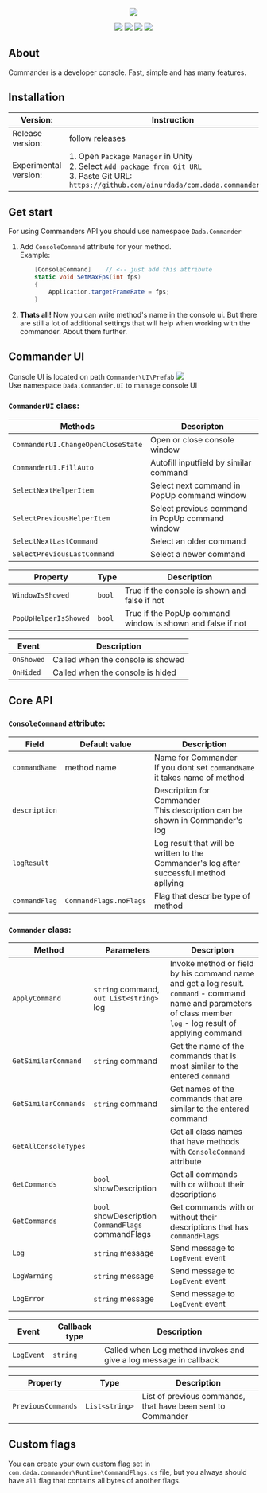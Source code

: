 <p align="center">
<img src="https://i.ibb.co/QC7pfJZ/Commander-Label800-new.png">
</p>

<p align="center">
<img src="https://img.shields.io/badge/Unity-white?style=flat&logo=unity&logoColor=000000">
<img src="https://img.shields.io/badge/Git repo-2.0.0-success">
<img src="https://img.shields.io/badge/Release-2.0.0-success">
<img src="https://img.shields.io/badge/License-MIT-success">
</p>

## About
Commander is a developer console. Fast, simple and has many features.  

## Installation
|Version:| Instruction|
|----------------|---------------------------|
|Release version:| follow [releases](https://github.com/ainurdada/com.dada.commander/releases)|
Experimental version:| 1. Open `Package Manager` in Unity<br/> 2. Select `Add package from Git URL`<br/> 3. Paste Git URL: `https://github.com/ainurdada/com.dada.commander.git`|

## Get start
For using Commanders API you should use namespace ```Dada.Commander```
1. Add `ConsoleCommand` attribute for your method.  
    Example:
    ```c#
        [ConsoleCommand]    // <-- just add this attribute
        static void SetMaxFps(int fps)
        {
            Application.targetFrameRate = fps;
        }
    ```
2. **Thats all!** Now you can write method's name in the console ui. But there are still a lot of additional settings that will help when working with the commander. About them further.

## Commander UI
Console UI is located on path `Commander\UI\Prefab`
![](https://i.ibb.co/4KGj2Lt/Console-UIPreview.png)  
Use namespace `Dada.Commander.UI` to manage console UI

### `CommanderUI` class:
|Methods|Descripton|
|-------|----------|
|`CommanderUI.ChangeOpenCloseState`|Open or close console window|
|`CommanderUI.FillAuto`|Autofill inputfield by similar command| 
|`SelectNextHelperItem`|Select next command in PopUp command window|
|`SelectPreviousHelperItem`|Select previous command in PopUp command window|
|`SelectNextLastCommand`|Select an older command|
|`SelectPreviousLastCommand`|Select a newer command|

|Property|Type|Description|
|--------|----|-----------|
|`WindowIsShowed`|`bool`|True if the console is shown and false if not|
|`PopUpHelperIsShowed`|`bool`|True if the PopUp command window is shown and false if not

|Event|Description|
|-----|-----------|
|`OnShowed`|Called when the console is showed|
|`OnHided`|Called when the console is hided|


## Core API
### `ConsoleCommand` attribute:
|Field|Default value|Description|
|-----|-----------|-------------|
|`commandName`|method name|Name for Commander<br/> If you dont set `commandName` it takes name of method|
|`description`||Description for Commander <br/> This description can be shown in Commander's log|
|`logResult`||Log result that will be written to the Commander's log after successful method apllying|
|`commandFlag`|`CommandFlags.noFlags`|Flag that describe type of method|

### `Commander` class:   
|Method|Parameters|Descripton|
|------|----------|----------|
|`ApplyCommand`|`string` command,<br/> `out List<string>` log|Invoke method or field by his command name and get a log result. <br/> `command` - command name and parameters of class member <br/> `log` - log result of applying command|
|`GetSimilarCommand`|`string` command|Get the name of the commands that is most similar to the entered `command`|
|`GetSimilarCommands`|`string` command|Get names of the commands that are similar to the entered command|
|`GetAllConsoleTypes`||Get all class names that have methods with `ConsoleCommand` attribute|
|`GetCommands`|`bool` showDescription|Get all commands with or without their descriptions|
|`GetCommands`|`bool` showDescription <br/> `CommandFlags` commandFlags|Get commands with or without their descriptions that has `commandFlags`|
|`Log`|`string` message|Send message to `LogEvent` event|
|`LogWarning`|`string` message|Send message to `LogEvent` event|
|`LogError`|`string` message|Send message to `LogEvent` event|

|Event|Callback type|Description|
|-----|----------|-----------|
|`LogEvent`|`string`| Called when Log method invokes and give a log message in callback|

|Property|Type|Description|
|--------|----|-----------|
|`PreviousCommands`|`List<string>`|List of previous commands, that have been sent to Commander|

## Custom flags
You can create your own custom flag set in `com.dada.commander\Runtime\CommandFlags.cs` file, but you always should have `all` flag that contains all bytes of another flags. 
